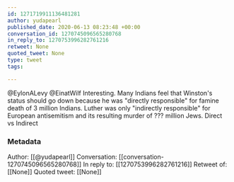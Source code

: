 ```yaml
---
id: 1271719911136481281
author: yudapearl
published_date: 2020-06-13 08:23:48 +00:00
conversation_id: 1270745096565280768
in_reply_to: 1270753996282761216
retweet: None
quoted_tweet: None
type: tweet
tags:

---
```


@EylonALevy @EinatWilf Interesting. Many Indians feel that Winston's status should go down because he was "directly responsible" for famine death of 3 million Indians. Luther was only "indirectly responsible" for European antisemitism and its resulting murder of ??? million Jews. Direct vs Indirect

### Metadata

Author: [[@yudapearl]]
Conversation: [[conversation-1270745096565280768]]
In reply to: [[1270753996282761216]]
Retweet of: [[None]]
Quoted tweet: [[None]]
